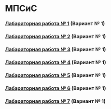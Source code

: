 # МПСиС
### [Лабараторная работа № 1](https://github.com/andrejHurynovic/bsuirLabs/tree/main/term7/МПСиС/МПСиС%2C%20ЛР%20№%201) (Вариант № 1)
### [Лабараторная работа № 2](https://github.com/andrejHurynovic/bsuirLabs/tree/main/term7/МПСиС/МПСиС%2C%20ЛР%20№%202) (Вариант № 1)
### [Лабараторная работа № 3](https://github.com/andrejHurynovic/bsuirLabs/tree/main/term7/МПСиС/МПСиС%2C%20ЛР%20№%203) (Вариант № 1)
### [Лабараторная работа № 4](https://github.com/andrejHurynovic/bsuirLabs/tree/main/term7/МПСиС/МПСиС%2C%20ЛР%20№%204) (Вариант № 1)
### [Лабараторная работа № 5](https://github.com/andrejHurynovic/bsuirLabs/tree/main/term7/МПСиС/МПСиС%2C%20ЛР%20№%205) (Вариант № 1)
### [Лабараторная работа № 6](https://github.com/andrejHurynovic/bsuirLabs/tree/main/term7/МПСиС/МПСиС%2C%20ЛР%20№%206) (Вариант № 1)
### [Лабараторная работа № 7](https://github.com/andrejHurynovic/bsuirLabs/tree/main/term7/МПСиС/МПСиС%2C%20ЛР%20№%207) (Вариант № 1)
